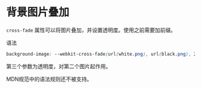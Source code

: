 # 背景图片叠加

`cross-fade` 属性可以将图片叠加，并设置透明度。使用之前需要加前缀。

语法

```css
background-image: --webkit-cross-fade(url(white.png), url(black.png), 20%);
```

第三个参数为透明度，对第二个图片起作用。

MDN规范中的语法规则还不被支持。
